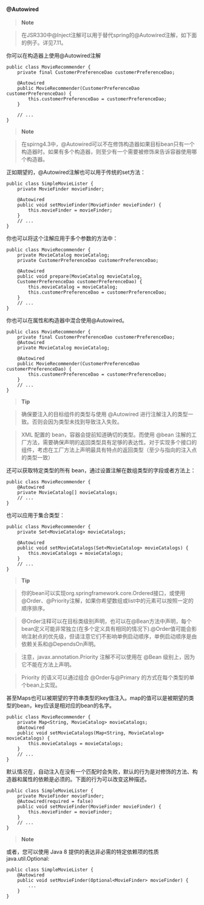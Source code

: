 #### @Autowired

>**Note**

> 在JSR330中@Inject注解可以用于替代spring的@Autowired注解，如下面的例子。详见7.11。

你可以在构造器上使用@Autowired注解

```
public class MovieRecommender {
    private final CustomerPreferenceDao customerPreferenceDao;
    
    @Autowired
    public MovieRecommender(CustomerPreferenceDao customerPreferenceDao) {
        this.customerPreferenceDao = customerPreferenceDao;
    }
    
    // ...
}
```

>**Note**

>在spirng4.3中，@Autowired可以不在修饰构造器如果目标bean只有一个构造器时。如果有多个构造器，则至少有一个需要被修饰来告诉容器使用哪个构造器。

正如期望的，@Autowired注解也可以用于传统的set方法：

```
public class SimpleMovieLister {
    private MovieFinder movieFinder;
    
    @Autowired
    public void setMovieFinder(MovieFinder movieFinder) {
        this.movieFinder = movieFinder;
    }
    // ...
}
```

你也可以将这个注解应用于多个参数的方法中：

```
public class MovieRecommender {
    private MovieCatalog movieCatalog;
    private CustomerPreferenceDao customerPreferenceDao;

    @Autowired
    public void prepare(MovieCatalog movieCatalog,
    CustomerPreferenceDao customerPreferenceDao) {
        this.movieCatalog = movieCatalog;
        this.customerPreferenceDao = customerPreferenceDao;
    }
    // ...
}
```

你也可以在属性和构造器中混合使用@Autowired。

```
public class MovieRecommender {
    private final CustomerPreferenceDao customerPreferenceDao;
    @Autowired
    private MovieCatalog movieCatalog;

    @Autowired
    public MovieRecommender(CustomerPreferenceDao customerPreferenceDao) {
        this.customerPreferenceDao = customerPreferenceDao;
    }
    // ...
}
```

>**Tip**

> 确保要注入的目标组件的类型与使用 @Autowired 进行注解注入的类型一致。否则会因为类型未找到导致注入失败。

> XML 配置的 bean，容器会提前知道确切的类型。而使用 @bean 注解的工厂方法，需要确保声明的返回类型具有足够的表达性。对于实现多个接口的组件，考虑在工厂方法上声明最具有特点的返回类型（至少与指向的注入点的类型一致）

还可以获取特定类型的所有 bean，通过设置注解在数组类型的字段或者方法上：

```
public class MovieRecommender {
    @Autowired
    private MovieCatalog[] movieCatalogs;
    // ...
}
```

也可以应用于集合类型：

```
public class MovieRecommender {
    private Set<MovieCatalog> movieCatalogs;
    
    @Autowired
    public void setMovieCatalogs(Set<MovieCatalog> movieCatalogs) {
        this.movieCatalogs = movieCatalogs;
    }
    // ...
}
```

>**Tip**

>你的bean可以实现org.springframework.core.Ordered接口，或使用@Order、@Priority注解，如果你希望数组或list中的元素可以按照一定的顺序排序。

> @Order注释可以在目标类级别声明，也可以在@Bean方法中声明，每个bean定义可能非常独立(在多个定义具有相同的情况下).@Order值可能会影响注射点的优先级，但请注意它们不影响单例启动顺序，单例启动顺序是由依赖关系和@DependsOn声明。

> 注意，javax.annotation.Priority 注解不可以使用在 @Bean 级别上，因为它不能在方法上声明。

> Priority 的语义可以通过组合 @Order与@Primary 的方式在每个类型的单个bean上实现。

甚至Maps也可以被期望的字符串类型的key值注入。map的值可以是被期望的类型的bean，key应该是相对应的bean的名字。

```
public class MovieRecommender {
    private Map<String, MovieCatalog> movieCatalogs;
    @Autowired
    public void setMovieCatalogs(Map<String, MovieCatalog> movieCatalogs) {
        this.movieCatalogs = movieCatalogs;
    }
    // ...
}
```

默认情况在，自动注入在没有一个匹配时会失败，默认的行为是对修饰的方法、构造器和属性的依赖是必须的。下面的行为可以改变这种描述。

```
public class SimpleMovieLister {
    private MovieFinder movieFinder;
    @Autowired(required = false)
    public void setMovieFinder(MovieFinder movieFinder) {
        this.movieFinder = movieFinder;
    }
    // ...
}
```

>**Note**

>

>

或者，您可以使用 Java 8 提供的表达非必需的特定依赖项的性质java.util.Optional:

```
public class SimpleMovieLister {
    @Autowired
    public void setMovieFinder(Optional<MovieFinder> movieFinder) {
        ...
    }
}
```




